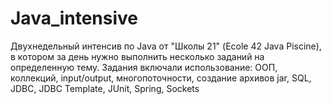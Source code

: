 # Java_intensive
Двухнедельный интенсив по Java от "Школы 21" (Ecole 42 Java Piscine), в котором за день нужно выполнить несколько заданий на определенную тему. Задания включали использование: ООП, коллекций, input/output, многопоточности, создание архивов jar, SQL, JDBC, JDBC Template, JUnit, Spring, Sockets
